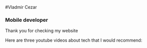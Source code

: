 #Vladmir Cezar
### Mobile developer
Thank you for checking my website

Here are three youtube videos about tech that I would recommend:

